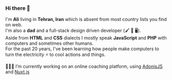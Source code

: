 ### Hi there 👋

I'm **Ali** living in **Tehran, Iran** which is absent from most country lists you find on web. <br>
I'm also a **dad** and a full-stack design driven developer (🖌 🚙 🖥). <br>
Aside from **HTML** and **CSS** dialects I mostly speak **JavaScript** and **PHP** with computers and sometimes other humans. <br>
For the past 20 years, I've been learning how people make computers to turn the electricity ⚡️ to cool actions and things.

👨🏻‍💻 I’m currently working on an online coaching platform, using [AdonisJS](https://github.com/adonisjs) and [Nuxt.js](https://github.com/nuxt/nuxt.js)

<!--
**sherlockmac/sherlockmac** is a ✨ _special_ ✨ repository because its `README.md` (this file) appears on your GitHub profile.

Here are some ideas to get you started:

- 🔭 I’m currently working on ...
- 🌱 I’m currently learning ...
- 👯 I’m looking to collaborate on ...
- 🤔 I’m looking for help with ...
- 💬 Ask me about ...
- 📫 How to reach me: ...
- 😄 Pronouns: ...
- ⚡ Fun fact: ...
-->
